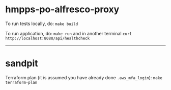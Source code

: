 # hmpps-po-alfresco-proxy

To run tests locally, do: `make build`

To run application, do: `make run` and in another terminal `curl http://localhost:8080/api/healthcheck`

---

# sandpit

Terraform plan (it is assumed you have already done `.aws_mfa_login`): `make terraform-plan`